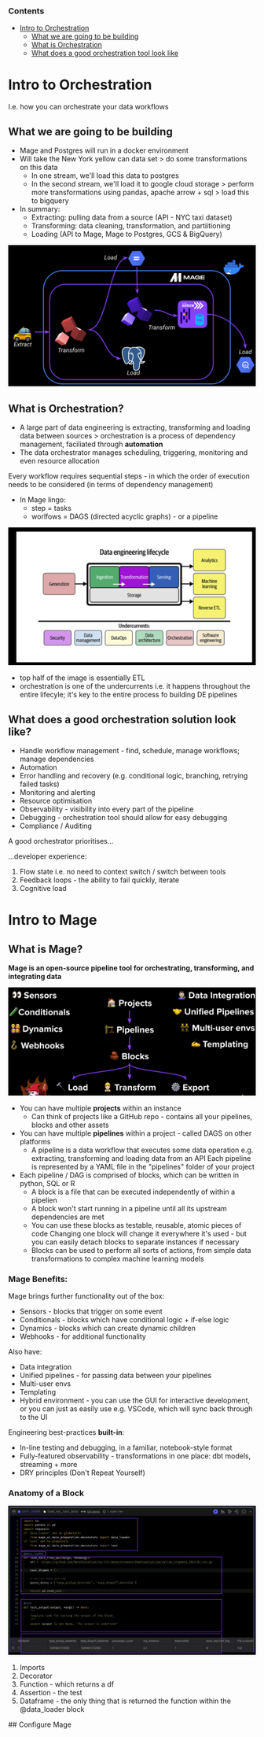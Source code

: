 
### Contents

- [Intro to Orchestration](#intro-to-orchestration)
    - [What we are going to be building](#what-we-are-going-to-be-building)
    - [What is Orchestration](#what-is-orchestration)
    - [What does a good orchestration tool look like](#what-does-a-good-orchestration-solution-look-like)

# Intro to Orchestration

I.e. how you can orchestrate your data workflows



## What we are going to be building

- Mage and Postgres will run in a docker environment
- Will take the New York yellow can data set > do some transformations on this data 
    - In one stream, we'll load this data to postgres 
    - In the second stream, we'll load it to google cloud storage > perform more transformations using pandas, apache arrow + sql > load this to bigquery  
- In summary:
    - Extracting: pulling data from a source (API - NYC taxi dataset)
    - Transforming: data cleaning, transformation, and partiitioning
    - Loading (API to Mage, Mage to Postgres, GCS & BigQuery)

![project_workflow](images/02b_01.png)

## What is Orchestration?

- A large part of data engineering is extracting, transforming and loading data between sources > orchestration is a process of dependency management, faciliated through **automation**
- The data orchestrator manages scheduling, triggering, monitoring and even resource allocation

Every workflow requires sequential steps - in which the order of execution needs to be considered (in terms of dependency management)
- In Mage lingo:
    - step = tasks
    - worlfows = DAGS (directed acyclic graphs) - or a pipeline

![Data Engineering Lifecycle](images/02b_02.png)

- top half of the image is essentially ETL
- orchestration is one of the undercurrents i.e. it happens throughout the entire lifecyle; it's key to the entire process fo building DE pipelines

## What does a good orchestration solution look like?

- Handle workflow management - find, schedule, manage workflows; manage dependencies 
- Automation
- Error handling and recovery (e.g. conditional logic, branching, retrying failed tasks)
- Monitoring and alerting
- Resource optimisation 
- Observability - visibility into every part of the pipeline
- Debugging - orchestration tool should allow for easy debugging
- Compliance / Auditing 

A good orchestrator prioritises...

...developer experience:
1. Flow state i.e. no need to context switch / switch between tools
2. Feedback loops - the ability to fail quickly, iterate 
3. Cognitive load 

# Intro to Mage

## What is Mage?

**Mage is an open-source pipeline tool for orchestrating, transforming, and integrating data**

![Mage structure](images/02b_03.png)

- You can have multiple **projects** within an instance
    - Can think of projects like a GitHub repo - contains all your pipelines, blocks and other assets
- You can have multiple **pipelines** within a project - called DAGS on other platforms
    - A pipeline is a data workflow that executes some data operation e.g. extracting, transforming and loading data from an API
    Each pipeline is represented by a YAML file in the "pipelines" folder of your project
- Each pipeline / DAG is comprised of blocks, which can be written in python, SQL or R
    - A block is a file that can be executed independently of within a pipelien
    - A block won't start running in a pipeline until all its upstream dependencies are met
    - You can use these blocks as testable, reusable, atomic pieces of code
    Changing one block will change it everywhere it's used - but you can easily detach blocks to separate instances if necessary
    - Blocks can be used to perform all sorts of actions, from simple data transformations to complex machine learning models 

### Mage Benefits:

Mage brings further functionality out of the box:
- Sensors - blocks that trigger on some event
- Conditionals - blocks which have conditional logic + if-else logic 
- Dynamics - blocks which can create dynamic children
- Webhooks - for additional functionality

Also have:
- Data integration 
- Unified pipelines - for passing data between your pipelines
- Multi-user envs
- Templating
- Hybrid environment - you can use the GUI for interactive development, or you can just as easily use e.g. VSCode, which will sync back through to the UI

Engineering best-practices **built-in**:
- In-line testing and debugging, in a familiar, notebook-style format
- Fully-featured observability - transformations in one place: dbt models, streaming + more
- DRY principles (Don't Repeat Yourself)

### Anatomy of a Block 

![Block anatomy](images/02b_04.png)
1. Imports
2. Decorator
3. Function - which returns a df
4. Assertion - the test
5. Dataframe - the only thing that is returned the function within the @data_loader block

## Configure Mage